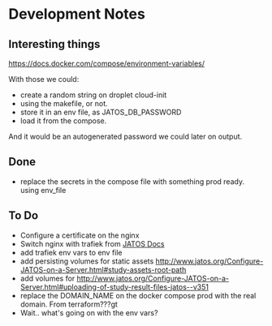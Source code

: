 # Development Notes

## Interesting things

https://docs.docker.com/compose/environment-variables/

With those we could:

- create a random string on droplet cloud-init
- using the makefile, or not.
- store it in an env file, as JATOS_DB_PASSWORD
- load it from the compose.

And it would be an autogenerated password we could later on output.

## Done

- replace the secrets in the compose file with something prod ready. using env_file

## To Do

- Configure a certificate on the nginx
- Switch nginx with trafiek from [JATOS Docs](https://www.jatos.org/JATOS-on-DigitalOcean.html)
- add trafiek env vars to env file
- add persisting volumes for static assets http://www.jatos.org/Configure-JATOS-on-a-Server.html#study-assets-root-path
- add volumes for http://www.jatos.org/Configure-JATOS-on-a-Server.html#uploading-of-study-result-files-jatos--v351
- replace the DOMAIN_NAME on the docker compose prod with the real domain. From terraform???gt
- Wait.. what's going on with the env vars?
